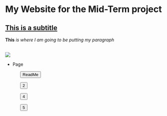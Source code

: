 <!DOCTYPE html>
<html>
	<head>
		<meta charset="UTF-8">
		<meta name="viewport" content="width=device-width, initial-scale=1">
		<title>Mid-Term Website Project</title>
	</head>
	<body>
		<h1>My Website for the Mid-Term project</h1>
		<h2><u>This is a subtitle</u></h2>
		<p>
		<b>This</b>
		<em>is where I am going to be putting my paragraph</em>
		</p>
		<a href="https://www.google.com"> </a>
		<br>
		<img src="http://via.placeholder.com/350x150">

<ul>
	<li>Page</li>
		<ul><button onclick="PUT LINK HERE">ReadMe</button></ul>
		<ul><button onclick="C:\Users\Lalu\Documents\GitHub\lalus-repository\Page2">2</button></ul>
		<ul><button onclick="C:\Users\Lalu\Documents\GitHub\lalus-repository\Page3></ul>
		<ul><button onclick="PUT LINK HERE">4</button></ul>
		<ul><button onclick="PUT LINK HERE">5</button></ul>
</ul>
	</body>
</html>

